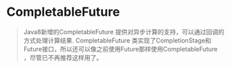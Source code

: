 # CompletableFuture
> Java8新增的CompletableFuture 提供对异步计算的支持，可以通过回调的方式处理计算结果.
>CompletableFuture 类实现了CompletionStage和Future接口，所以还可以像之前使用Future那样使用CompletableFuture ，尽管已不再推荐这样用了。